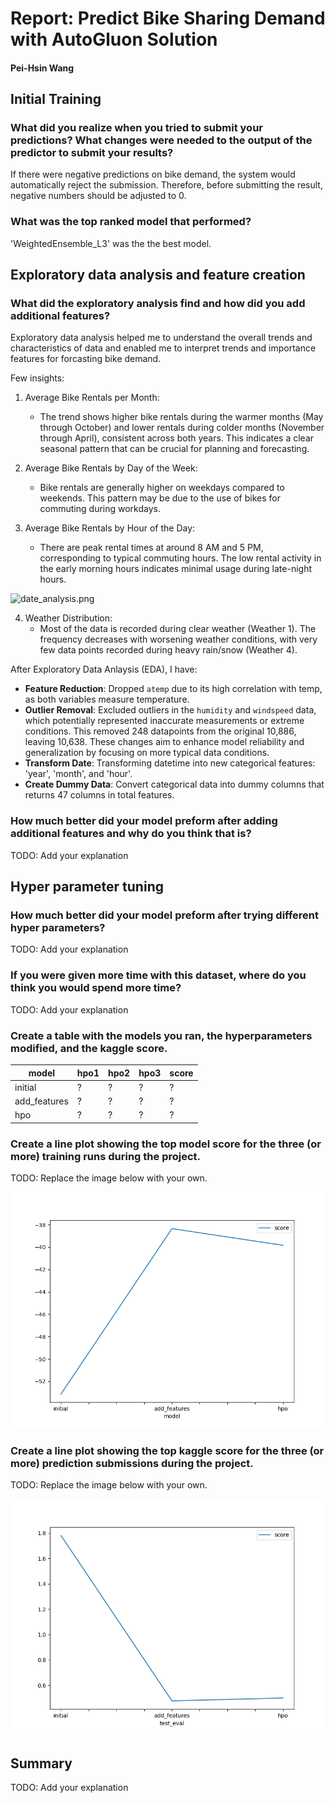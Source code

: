 # Report: Predict Bike Sharing Demand with AutoGluon Solution
#### Pei-Hsin Wang

## Initial Training
### What did you realize when you tried to submit your predictions? What changes were needed to the output of the predictor to submit your results?
If there were negative predictions on bike demand, the system would automatically reject the submission. Therefore, before submitting the result, negative numbers should be adjusted to 0.

### What was the top ranked model that performed?
'WeightedEnsemble_L3' was the the best model.

## Exploratory data analysis and feature creation
### What did the exploratory analysis find and how did you add additional features?
Exploratory data analysis helped me to understand the overall trends and characteristics of data and enabled me to interpret trends and importance features for forcasting bike demand.

Few insights:
1. Average Bike Rentals per Month:
    - The trend shows higher bike rentals during the warmer months (May through October) and lower rentals during colder months (November through April), consistent across both years. This indicates a clear seasonal pattern that can be crucial for planning and forecasting.

2. Average Bike Rentals by Day of the Week:
    - Bike rentals are generally higher on weekdays compared to weekends. This pattern may be due to the use of bikes for commuting during workdays.

3. Average Bike Rentals by Hour of the Day:
    - There are peak rental times at around 8 AM and 5 PM, corresponding to typical commuting hours. The low rental activity in the early morning hours indicates minimal usage during late-night hours.
    
<img src="/img/date_analysis.png" alt="date_analysis.png" width="500"/>
    
4. Weather Distribution:
    - Most of the data is recorded during clear weather (Weather 1). The frequency decreases with worsening weather conditions, with very few data points recorded during heavy rain/snow (Weather 4).
    
    


After Exploratory Data Anlaysis (EDA), I have:
- **Feature Reduction**: Dropped `atemp` due to its high correlation with temp, as both variables measure temperature.
- **Outlier Removal**: Excluded outliers in the `humidity` and `windspeed` data, which potentially represented inaccurate measurements or extreme conditions. This removed 248 datapoints from the original 10,886, leaving 10,638. These changes aim to enhance model reliability and generalization by focusing on more typical data conditions.
- **Transform Date**: Transforming datetime into new categorical features: 'year', 'month', and 'hour'.
- **Create Dummy Data**: Convert categorical data into dummy columns that returns 47 columns in total features.

### How much better did your model preform after adding additional features and why do you think that is?
TODO: Add your explanation

## Hyper parameter tuning
### How much better did your model preform after trying different hyper parameters?
TODO: Add your explanation

### If you were given more time with this dataset, where do you think you would spend more time?
TODO: Add your explanation

### Create a table with the models you ran, the hyperparameters modified, and the kaggle score.
|model|hpo1|hpo2|hpo3|score|
|--|--|--|--|--|
|initial|?|?|?|?|
|add_features|?|?|?|?|
|hpo|?|?|?|?|

### Create a line plot showing the top model score for the three (or more) training runs during the project.

TODO: Replace the image below with your own.

![model_train_score.png](img/model_train_score.png)

### Create a line plot showing the top kaggle score for the three (or more) prediction submissions during the project.

TODO: Replace the image below with your own.

![model_test_score.png](img/model_test_score.png)

## Summary
TODO: Add your explanation
